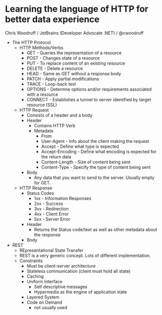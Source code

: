 # Learning the language of HTTP for better data experience

Chris Woodruff / JetBrains (Developer Advocate .NET) / @cwoodruff

  * The HTTP Protocol
    * HTTP Methods/Verbs
      * GET - Queries the representation of a resource
      * POST - Changes state of a resource
      * PUT - To replace content of an existing resource
      * DELETE - Delete a resource
      * HEAD - Same as GET without a response body
      * PATCH - Apply partial modifications
      * TRACE - Loop-back test
      * OPTIONS - Determne options and/or requirements associated with a resource
      * CONNECT - Establishes a tunnel to server identified by target resource (SSL)
    * HTTP Request
      * Consists of a header and a body
      * Header
        * Contains HTTP Verb
        * Metadata
          * From 
          * User-Agent - Info about the client making the request
          * Accept - Define what type is expected
          * Accept-Encoding - Define what encoding is expected for the return data
          * Content-Length - Size of content being sent
          * Content-Type - Specify the type of content being sent
      * Body
        * Any data that you want to send to the server. Usually empty for GET.
    * HTTP Response 
      * Status Codes
        * 1xx - Information Responses
        * 2xx - Success
        * 3xx - Redirection
        * 4xx - Client Error
        * 5xx - Server Error
      * Header
        * Returns the Status code/text as well as other metadata about the response
      * Body
  * REST
    * REpresentational State Transfer
    * REST is a very generic concept. Lots of different implementation.
    * Constraints
      * Must be client-server architecture
      * Stateless communication (client must hold all state)
      * Caching
      * Uniform Interface
        * Self descriptive messages
        * Hypermedia as the engine of application state
      * Layered System
      * Code on Demand
        * not usually used
    
        
    